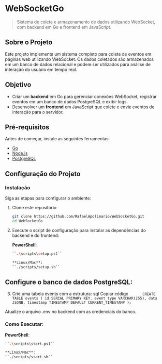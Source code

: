 # WebSocketGo

> Sistema de coleta e armazenamento de dados utilizando WebSocket, com backend em Go e frontend em JavaScript.

## Sobre o Projeto
Este projeto implementa um sistema completo para coleta de eventos em páginas web utilizando WebSocket. Os dados coletados são armazenados em um banco de dados relacional e podem ser utilizados para análise de interação do usuário em tempo real.

## Objetivo
- Criar um **backend** em Go para gerenciar conexões WebSocket, registrar eventos em um banco de dados PostgreSQL e exibir logs.
- Desenvolver um **frontend** em JavaScript que colete e envie eventos de interação para o servidor.

## Pré-requisitos
Antes de começar, instale as seguintes ferramentas:
- [Go](https://golang.org/doc/install)
- [Node.js](https://nodejs.org)
- [PostgreSQL](https://www.postgresql.org/download)

## Configuração do Projeto

### Instalação
Siga as etapas para configurar o ambiente:

1. Clone este repositório:
   ```bash
   git clone https://github.com/RafaelApolinario/WebSocketGo.git
   cd WebSocketGo

2. Execute o script de configuração para instalar as dependências do backend e do frontend:

   **PowerShell**:
   ```bash
   ``.\scripts\setup.ps1``

   **Linux/Mac**:
   ``./scripts/setup.sh``

## Configure o banco de dados PostgreSQL:

3. Crie uma tabela events com a estrutura:
sql
Copiar código
``      CREATE TABLE events (
         id SERIAL PRIMARY KEY,
         event_type VARCHAR(255),
         data JSONB,
         timestamp TIMESTAMP DEFAULT CURRENT_TIMESTAMP
      );``

Atualize o arquivo .env no backend com as credenciais do banco.

### Como Executar:

   **PowerShell**:
   ```bash
   ``.\scripts\start.ps1``

   **Linux/Mac**:
   ``./scripts/start.sh``